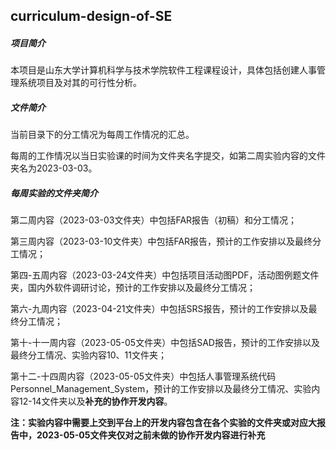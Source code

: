 ## curriculum-design-of-SE

##### 项目简介

本项目是山东大学计算机科学与技术学院软件工程课程设计，具体包括创建人事管理系统项目及对其的可行性分析。



##### 文件简介

当前目录下的分工情况为每周工作情况的汇总。

每周的工作情况以当日实验课的时间为文件夹名字提交，如第二周实验内容的文件夹名为2023-03-03。



##### 每周实验的文件夹简介

第二周内容（2023-03-03文件夹）中包括FAR报告（初稿）和分工情况；

第三周内容（2023-03-10文件夹）中包括FAR报告，预计的工作安排以及最终分工情况；

第四-五周内容（2023-03-24文件夹）中包括项目活动图PDF，活动图例题文件夹，国内外软件调研讨论，预计的工作安排以及最终分工情况；

第六-九周内容（2023-04-21文件夹）中包括SRS报告，预计的工作安排以及最终分工情况；

第十-十一周内容（2023-05-05文件夹）中包括SAD报告，预计的工作安排以及最终分工情况、实验内容10、11文件夹；

第十二-十四周内容（2023-05-05文件夹）中包括人事管理系统代码Personnel_Management_System，预计的工作安排以及最终分工情况、实验内容12-14文件夹以及**补充的协作开发内容**。

**注：实验内容中需要上交到平台上的开发内容包含在各个实验的文件夹或对应大报告中，2023-05-05文件夹仅对之前未做的协作开发内容进行补充**



